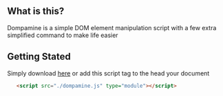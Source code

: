 ## What is this?

Dompamine is a simple DOM element manipulation script with a few extra simplified command to make life easier

## Getting Stated

Simply download [here](#) or add this script tag to the head your document

```html
   <script src="./dompamine.js" type="module"></script>
```
